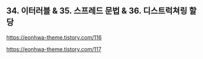 ## 34. 이터러블 & 35. 스프레드 문법 & 36. 디스트럭쳐링 할당

https://eonhwa-theme.tistory.com/116

https://eonhwa-theme.tistory.com/117